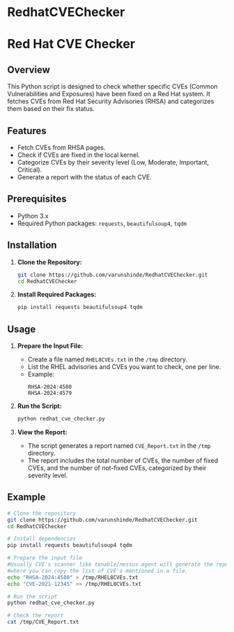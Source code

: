 # RedhatCVEChecker

# Red Hat CVE Checker

## Overview

This Python script is designed to check whether specific CVEs (Common Vulnerabilities and Exposures) have been fixed on a Red Hat system. It fetches CVEs from Red Hat Security Advisories (RHSA) and categorizes them based on their fix status.

## Features

- Fetch CVEs from RHSA pages.
- Check if CVEs are fixed in the local kernel.
- Categorize CVEs by their severity level (Low, Moderate, Important, Critical).
- Generate a report with the status of each CVE.

## Prerequisites

- Python 3.x
- Required Python packages: `requests`, `beautifulsoup4`, `tqdm`

## Installation

1. **Clone the Repository:**
    ```bash
    git clone https://github.com/varunshinde/RedhatCVEChecker.git
    cd RedhatCVEChecker
    ```

2. **Install Required Packages:**
    ```bash
    pip install requests beautifulsoup4 tqdm
    ```

## Usage

1. **Prepare the Input File:**
    - Create a file named `RHEL8CVEs.txt` in the `/tmp` directory.
    - List the RHEL advisories and CVEs you want to check, one per line.
    - Example:
        ```
        RHSA-2024:4580
        RHSA-2024:4579
        ```

2. **Run the Script:**
    ```bash
    python redhat_cve_checker.py
    ```

3. **View the Report:**
    - The script generates a report named `CVE_Report.txt` in the `/tmp` directory.
    - The report includes the total number of CVEs, the number of fixed CVEs, and the number of not-fixed CVEs, categorized by their severity level.

## Example

```bash
# Clone the repository
git clone https://github.com/varunshinde/RedhatCVEChecker.git
cd RedhatCVEChecker

# Install dependencies
pip install requests beautifulsoup4 tqdm

# Prepare the input file
#Usually CVE's scanner like tenable/nessus agent will generate the report from 
#where you can copy the list of CVE's mentioned in a file.
echo "RHSA-2024:4580" > /tmp/RHEL8CVEs.txt
echo "CVE-2021-12345" >> /tmp/RHEL8CVEs.txt

# Run the script
python redhat_cve_checker.py

# Check the report
cat /tmp/CVE_Report.txt

